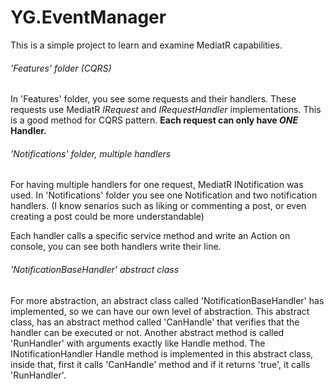 # YG.EventManager

<p>
  This is a simple project to learn and examine MediatR capabilities.
</p>

<p>
  <h6>'Features' folder (CQRS)</h6>
  In 'Features' folder, you see some requests and their handlers. These requests use MediatR <i>IRequest</i> and <i>IRequestHandler</i> implementations. This is a good method for CQRS pattern. 
  <b>
      Each request can only have <i>ONE</i> Handler.
  </b>
</p>
<p>
  <h6>'Notifications' folder, multiple handlers</h6>
  For having multiple handlers for one request, MediatR INotification was used. In 'Notifications' folder you see one Notification and two notification handlers. (I know senarios such as liking or commenting a post, or even creating a post could be more understandable)
</p>
<p>
  Each handler calls a specific service method and write an Action on console, you can see both handlers write their line.
</p>
<p>
  <h6>'NotificationBaseHandler' abstract class</h6>
  For more abstraction, an abstract class called 'NotificationBaseHandler' has implemented, so we can have our own level of abstraction. This abstract class, has an abstract method called 'CanHandle' that verifies that the handler can be executed or not. Another abstract method is called 'RunHandler' with arguments exactly like Handle method. The INotificationHandler Handle method is implemented in this abstract class, inside that, first it calls 'CanHandle' method and if it returns 'true', it calls 'RunHandler'.
</p>
